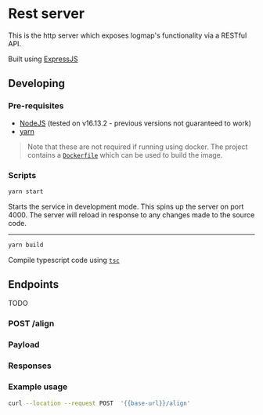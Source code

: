 # Rest server

This is the http server which exposes logmap's functionality via a RESTful API.

Built using [ExpressJS](https://expressjs.com/)

## Developing

### Pre-requisites

* [NodeJS](https://nodejs.org/en/) (tested on v16.13.2 - previous versions not guaranteed to work)
* [yarn](https://yarnpkg.com/)

> Note that these are not required if running using docker. The project contains a [`Dockerfile`](./Dockerfile) which can be used to build the image.

### Scripts

```bash
yarn start
```
Starts the service in development mode. This spins up the server on port 4000. The server will reload in response to any changes made to the source code.

---

```bash
yarn build
```
Compile typescript code using [`tsc`](https://www.typescriptlang.org/docs/handbook/compiler-options.html)

## Endpoints

TODO

### POST /align

### Payload

### Responses

### Example usage

```bash
curl --location --request POST  '{{base-url}}/align'
```
